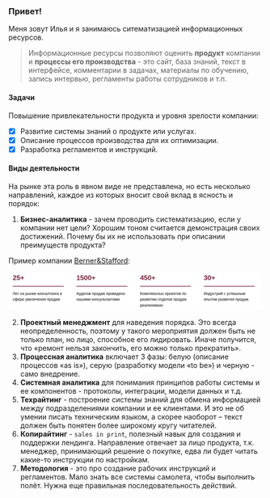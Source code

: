 ### Привет!

Меня зовут Илья и я занимаюсь ситематизацией информационных ресурсов.

> Информационные ресурсы позволяют оценить **продукт** компании и **процессы его производства** - это сайт, база знаний, текст в интерфейсе, комментарии в задачах, материалы по обучению, запись интервью, регламенты работы сотрудников и т.п.

#### Задачи
Повышение привлекательности продукта и уровня зрелости компании:
- [x] Развитие системы знаний о продукте или услугах.
- [x] Описание процессов производства для их оптимизации.
- [x] Разработка регламентов и инструкций.

#### Виды деятельности
На рынке эта роль в явном виде не представлена, но есть несколько направлений, каждое из которых вносит свой вклад в ясность и порядок:

1. **Бизнес-аналитика** - зачем проводить систематизацию, если у компании нет цели? Хорошим тоном считается демонстрация своих достижений. Почему бы их не использовать при описании преимуществ продукта?

Пример компании [Berner&Stafford](https://bernerandstafford.ru/):

<kbd>
<img src="/Screens/Berner&Stafford.png" width="800">
</kbd>

2. **Проектный менеджмент** для наведения порядка. Это всегда неопределенность, поэтому у такого мероприятия должен быть не только план, но лицо, способное его лидировать. Иначе получится, что «ремонт нельзя закончить, его можно только прекратить».
3. **Процессная аналитика** включает 3 фазы: белую (описание процессов «as is»), серую (разработку модели «to be») и черную - само внедрение.
4. **Системная аналитика** для понимания принципов работы системы и ее компонентов - протоколы, интеграции, модели данных и т.д.
5. **Техрайтинг** - построение системы знаний для обмена информацией между подразделениями компании и ее клиентами. И это не об умении писать техническим языком, а скорее наоборот – текст должен быть понятен более широкому кругу читателей.
6. **Копирайтинг** - `sales in print`, полезный навык для создания и поддержки лендинга. Направление отвечает за лицо продукта, т.к. менеджер, принимающий решение о покупке, едва ли будет читать какие-то инструкции по настройкам.
7. **Методология** - это про создание рабочих инструкций и регламентов. Мало знать все системы самолета, чтобы выполнить полёт. Нужна еще правильная последовательность действий.

